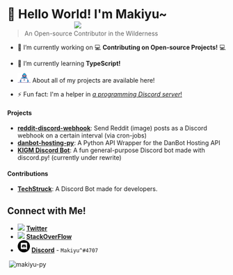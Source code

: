 # 👋 Hello World! I'm Makiyu~ <img src="https://i.imgur.com/GLYftSz.png" width="350" align="right"></h1>
> An Open-source Contributor in the Wilderness

- 🔭 I’m currently working on 💻 **Contributing on Open-source Projects!** 💻
- 🌱 I’m currently learning **TypeScript!**

- <img src="https://github.com/reachvivek/reachvivek/blob/master/Assets/Developer.gif" width="30px"> About all of my projects are available here!

- ⚡ Fun fact: I'm a helper in [_a programming Discord server_!][TCA]

#### Projects
- [**reddit-discord-webhook**](https://github.com/Makiyu-py/reddit-discord-webhook): Send Reddit (image) posts as a Discord webhook on a certain interval (via cron-jobs)
- [**danbot-hosting-py**](https://github.com/Makiyu-py/danbot-hosting): A Python API Wrapper for the DanBot Hosting API
- [**KIGM Discord Bot**](https://github.com/Makiyu-py/KIGM-Discord-Bot): A fun general-purpose Discord bot made with discord.py! (currently under rewrite)

#### Contributions
- [**TechStruck**](https://github.com/TechStruck/TechStruck-Bot): A Discord Bot made for developers.

## Connect with Me!

- <img src="https://cdn.jsdelivr.net/npm/simple-icons@3.0.1/icons/twitter.svg" width="26px" /> [**Twitter**](https://twitter.com/dank_err)
- <img src="https://cdn.jsdelivr.net/npm/simple-icons@3.0.1/icons/stackoverflow.svg" width="26px" /> [**StackOverFlow**](https://stackoverflow.com/users/14614326)
- <img src="https://github.com/Makiyu-py/Makiyu-py/blob/main/assets/discord_black_logo_icon_147145.png" width="28px" />   [**Discord**][TCA] - `Makiyu^#4707`

<p>&nbsp;<img align="center" src="https://github-readme-stats.vercel.app/api?username=makiyu-py&show_icons=true&theme=tokyonight&locale=en" alt="makiyu-py" /></p>

[TCA]: https://discord.gg/HjNnvQqQE8
